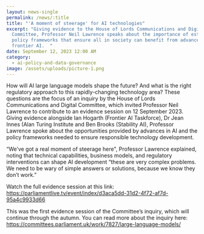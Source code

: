 ```yaml
---
layout: news-single
permalink: /news/:title
title: "'A moment of steerage' for AI technologies"
excerpt: "Giving evidence to the House of Lords Communications and Digital
  Committee, Professor Neil Lawrence speaks about the importance of establishing
  policy frameworks that ensure all in society can benefit from advances in
  frontier AI.  "
date: September 12, 2023 12:00 AM
category:
  - ai-policy-and-data-governance
image: /assets/uploads/picture-1.png
---
```

How will AI large language models shape the future? And what is the right regulatory approach to this rapidly-changing technology area? These questions are the focus of an inquiry by the House of Lords Communications and Digital Committee, which invited Professor Neil Lawrence to contribute to an evidence session on 12 September 2023. Giving evidence alongside Ian Hogarth (Frontier AI Taskforce), Dr Jean Innes (Alan Turing Institute and Ben Brooks (Stability AI), Professor Lawrence spoke about the opportunities provided by advances in AI and the policy frameworks needed to ensure responsible technology development. 

“We’ve got a real moment of steerage here", Professor Lawrence explained, noting that technical capabilities, business models, and regulatory interventions can shape AI development “these are very complex problems. We need to be wary of simple answers or solutions, because we know they don’t work.”

Watch the full evidence session at this link: <https://parliamentlive.tv/event/index/d3aca5dd-31d2-4f72-af7d-95a4c9933d66> 

This was the first evidence session of the Committee’s inquiry, which will continue through the autumn. You can read more about the inquiry here: <https://committees.parliament.uk/work/7827/large-language-models/>
